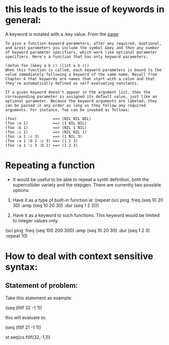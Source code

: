 # this leads to the issue of keywords in general:

A keyword is notated with a :key value. From the [page](http://www.gigamonkeys.com/book/functions.html):
	
	To give a function keyword parameters, after any required, &optional, and &rest parameters you include the symbol &key and then any number of keyword parameter specifiers, which work like optional parameter specifiers. Here's a function that has only keyword parameters:

	(defun foo (&key a b c) (list a b c))
	When this function is called, each keyword parameters is bound to the value immediately following a keyword of the same name. Recall from Chapter 4 that keywords are names that start with a colon and that they're automatically defined as self-evaluating constants.

	If a given keyword doesn't appear in the argument list, then the corresponding parameter is assigned its default value, just like an optional parameter. Because the keyword arguments are labeled, they can be passed in any order as long as they follow any required arguments. For instance, foo can be invoked as follows:

	(foo)                ==> (NIL NIL NIL)
	(foo :a 1)           ==> (1 NIL NIL)
	(foo :b 1)           ==> (NIL 1 NIL)
	(foo :c 1)           ==> (NIL NIL 1)
	(foo :a 1 :c 3)      ==> (1 NIL 3)
	(foo :a 1 :b 2 :c 3) ==> (1 2 3)
	(foo :a 1 :c 3 :b 2) ==> (1 2 3)

# Repeating a function

* It would be useful to be able to repeat a synth definition, both the supercollider variety and the stepgen.
There are currently two possible options:

1. Have it as a type of built-in function ie:
	(repeat 
		(sci ping 
		:freq (seq 10 20 30) 
		:amp (seq 10 20 30) 
		:dur (seq 1 2 3)))

2. Have it as a keyword to such functions. This keyword would be limited to integer values only.

(sci ping 
:freq (seq 100 200 300)
:amp (seq 10 20 30)
:dur (seq 1 2 3)
:repeat 10)


# How to deal with context sensitive syntax:

## Statement of problem:

Take this statement as example:

(seq (fillf 32 -1 1))

this will evaluate to:

(seq (fillf 21 -1 1))

st.seq(cs.fillf(32,-1,1))




